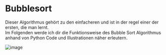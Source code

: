 # Bubblesort

Dieser Algorithmus gehört zu den einfacheren und ist in der regel einer der ersten, die man lernt.
<br>
Im Folgenden werde ich dir die Funktionsweise des Bubble Sort Algorithmus anhand von Python Code und Illustrationen näher erleutern.
<br>

![image](https://user-images.githubusercontent.com/83044113/151662692-9cc8c473-fb4d-41f0-9a6e-58849a917be7.png)
